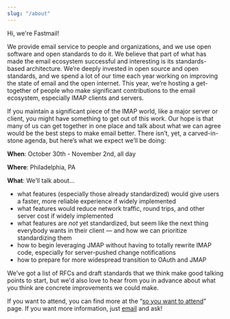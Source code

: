 ```yaml
---
slug: "/about"
---
```


Hi, we're Fastmail!

We provide email service to people and organizations, and we use open software
and open standards to do it.  We believe that part of what has made the email
ecosystem successful and interesting is its standards-based architecture.
We’re deeply invested in open source and open standards, and we spend a lot of
our time each year working on improving the state of email and the open
internet.  This year, we’re hosting a get-together of people who make
significant contributions to the email ecosystem, especially IMAP clients and
servers.

If you maintain a significant piece of the IMAP world, like a major server or
client, you might have something to get out of this work.  Our hope is that
many of us can get together in one place and talk about what we can agree would
be the best steps to make email better.  There isn’t, yet, a carved-in-stone
agenda, but here’s what we expect we’ll be doing:

**When**: October 30th - November 2nd, all day

**Where**: Philadelphia, PA

**What**: We’ll talk about…

* what features (especially those already standardized) would give users a
  faster, more reliable experience if widely implemented
* what features would reduce network traffic, round trips, and other server
  cost if widely implemented
* what features are *not* yet standardized, but seem like the next thing
  everybody wants in their client — and how we can prioritize standardizing
  them
* how to begin leveraging JMAP without having to totally rewrite IMAP code,
  especially for server-pushed change notifications
* how to prepare for more widespread transition to OAuth and JMAP

We’ve got a list of RFCs and draft standards that we think make good talking
points to start, but we'd also love to hear from you in advance about what you
think are concrete improvements we could make.

If you want to attend, you can find more at the “[so you want to
attend](/attend/)” page.  If you want more information, just
[email](ehlo@makebetter.email) and ask!
